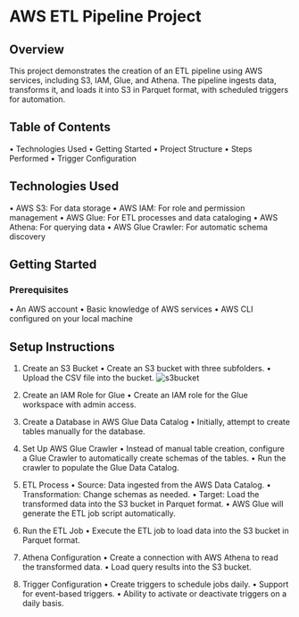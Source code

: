 # AWS ETL Pipeline Project

## Overview
This project demonstrates the creation of an ETL pipeline using AWS services, including S3, IAM, Glue, and Athena. The pipeline ingests data, transforms it, and loads it into S3 in Parquet format, with scheduled triggers for automation.

## Table of Contents
• Technologies Used
• Getting Started
• Project Structure
• Steps Performed
• Trigger Configuration

## Technologies Used
   • AWS S3: For data storage
   • AWS IAM: For role and permission management
   • AWS Glue: For ETL processes and data cataloging
   • AWS Athena: For querying data
   • AWS Glue Crawler: For automatic schema discovery

## Getting Started

### Prerequisites

• An AWS account
• Basic knowledge of AWS services
• AWS CLI configured on your local machine

## Setup Instructions

1) Create an S3 Bucket
    • Create an S3 bucket with three subfolders.
    • Upload the CSV file into the bucket.
   ![s3bucket](https://github.com/user-attachments/assets/71948b4e-0d2c-49b8-acbf-7d599a375fb1)

   
3) Create an IAM Role for Glue
    • Create an IAM role for the Glue workspace with admin access.
   
4) Create a Database in AWS Glue Data Catalog
    • Initially, attempt to create tables manually for the database.

5) Set Up AWS Glue Crawler
    • Instead of manual table creation, configure a Glue Crawler to automatically create schemas of the tables.
    • Run the crawler to populate the Glue Data Catalog.

6) ETL Process
    • Source: Data ingested from the AWS Data Catalog.
    • Transformation: Change schemas as needed.
    • Target: Load the transformed data into the S3 bucket in Parquet format.
    • AWS Glue will generate the ETL job script automatically.

7) Run the ETL Job
   • Execute the ETL job to load data into the S3 bucket in Parquet format.

8) Athena Configuration
   • Create a connection with AWS Athena to read the transformed data.
   • Load query results into the S3 bucket.
   
9) Trigger Configuration
• Create triggers to schedule jobs daily.
• Support for event-based triggers.
• Ability to activate or deactivate triggers on a daily basis.


